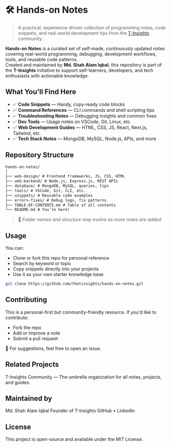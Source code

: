 # 🛠️ Hands-on Notes

> A practical, experience-driven collection of programming notes, code snippets, and real-world development tips from the [T-Insights](https://github.com/T-Insights) community.

**Hands-on Notes** is a curated set of self-made, continuously updated notes covering real-world programming, debugging, development workflows, tools, and reusable code patterns.  
Created and maintained by **Md. Shah Alam Iqbal**, this repository is part of the **T-Insights** initiative to support self-learners, developers, and tech enthusiasts with actionable knowledge.

## What You'll Find Here

- ✅ **Code Snippets** — Handy, copy-ready code blocks
- ✅ **Command References** — CLI commands and shell scripting tips
- ✅ **Troubleshooting Notes** — Debugging insights and common fixes
- ✅ **Dev Tools** — Usage notes on VSCode, Git, Linux, etc.
- ✅ **Web Development Guides** — HTML, CSS, JS, React, Next.js, Tailwind, etc.
- ✅ **Tech Stack Notes** — MongoDB, MySQL, Node.js, APIs, and more

## Repository Structure

```markdown
hands-on-notes/
│
├── web-design/ # Frontend frameworks, JS, CSS, HTML
├── web-backend/ # Node.js, Express.js, REST APIs
├── database/ # MongoDB, MySQL, queries, tips
├── tools/ # VSCode, Git, CLI, etc.
├── snippets/ # Reusable code examples
├── errors-fixes/ # Debug logs, fix patterns
├── TABLE-OF-CONTENTS.md # Table of all contents
└── README.md # You’re here!
```

> 📌 _Folder names and structure may evolve as more notes are added._

## Usage

You can:

- Clone or fork this repo for personal reference
- Search by keyword or topic
- Copy snippets directly into your projects
- Use it as your own starter knowledge base

```bash
git clone https://github.com/thetinsights/hands-on-notes.git
```

## Contributing

This is a personal-first but community-friendly resource.
If you'd like to contribute:

- Fork the repo
- Add or improve a note
- Submit a pull request

📩 For suggestions, feel free to open an issue.

## Related Projects

T-Insights Community — The umbrella organization for all notes, projects, and guides.

## Maintained by

Md. Shah Alam Iqbal
Founder of T-Insights
GitHub • LinkedIn

## License

This project is open-source and available under the MIT License.
